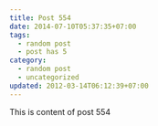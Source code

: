 ```yaml
---
title: Post 554
date: 2014-07-10T05:37:35+07:00
tags:
  - random post
  - post has 5
category:
  - random post
  - uncategorized
updated: 2012-03-14T06:12:39+07:00
---
```

This is content of post 554